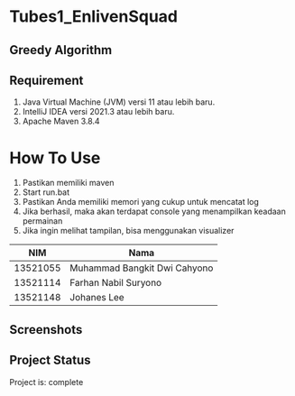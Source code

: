 # Tubes1_EnlivenSquad

## Greedy Algorithm


## Requirement
1. Java Virtual Machine (JVM) versi 11 atau lebih baru.
2. IntelliJ IDEA versi 2021.3 atau lebih baru.
3. Apache Maven 3.8.4

# How To Use
1. Pastikan memiliki maven
2. Start run.bat
3. Pastikan Anda memiliki memori yang cukup untuk mencatat log
4. Jika berhasil, maka akan terdapat console yang menampilkan keadaan permainan
5. Jika ingin melihat tampilan, bisa menggunakan visualizer

| NIM      | Nama                         |
| -------- | ---------------------------- |
| 13521055 | Muhammad Bangkit Dwi Cahyono |
| 13521114 | Farhan Nabil Suryono         |
| 13521148 | Johanes Lee	                |

## Screenshots

## Project Status
Project is: complete
